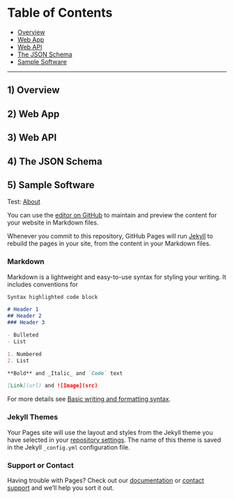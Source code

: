 Table of Contents
=================

 * [Overview](#1-overview)
 * [Web App](#2-web-app)
 * [Web API](#3-web-api)
 * [The JSON Schema](#4-the-json-schema)
 * [Sample Software](#5-sample-software)

---

## 1) Overview


## 2) Web App


## 3) Web API


## 4) The JSON Schema


## 5) Sample Software


Test: [About](https://myCalibration.github.io/about)


You can use the [editor on GitHub](https://github.com/mycalibration/mycalibration.github.io/edit/main/index.md) to maintain and preview the content for your website in Markdown files.

Whenever you commit to this repository, GitHub Pages will run [Jekyll](https://jekyllrb.com/) to rebuild the pages in your site, from the content in your Markdown files.

### Markdown

Markdown is a lightweight and easy-to-use syntax for styling your writing. It includes conventions for

```markdown
Syntax highlighted code block

# Header 1
## Header 2
### Header 3

- Bulleted
- List

1. Numbered
2. List

**Bold** and _Italic_ and `Code` text

[Link](url) and ![Image](src)
```

For more details see [Basic writing and formatting syntax](https://docs.github.com/en/github/writing-on-github/getting-started-with-writing-and-formatting-on-github/basic-writing-and-formatting-syntax).

### Jekyll Themes

Your Pages site will use the layout and styles from the Jekyll theme you have selected in your [repository settings](https://github.com/mycalibration/mycalibration.github.io/settings/pages). The name of this theme is saved in the Jekyll `_config.yml` configuration file.

### Support or Contact

Having trouble with Pages? Check out our [documentation](https://docs.github.com/categories/github-pages-basics/) or [contact support](https://support.github.com/contact) and we’ll help you sort it out.
